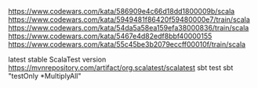 https://www.codewars.com/kata/586909e4c66d18dd1800009b/scala
https://www.codewars.com/kata/5949481f86420f59480000e7/train/scala
https://www.codewars.com/kata/54da5a58ea159efa38000836/train/scala
https://www.codewars.com/kata/5467e4d82edf8bbf40000155
https://www.codewars.com/kata/55c45be3b2079eccff00010f/train/scala

latest stable ScalaTest version
https://mvnrepository.com/artifact/org.scalatest/scalatest
sbt test
sbt "testOnly *MultiplyAll"